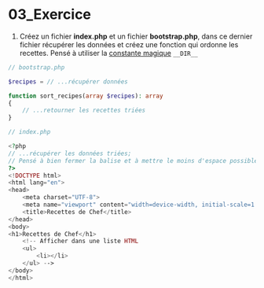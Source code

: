 # 03_Exercice
1. Créez un fichier **index.php** et un fichier **bootstrap.php**, dans ce dernier fichier récupérer les données et créez une fonction qui ordonne les recettes.
Pensé à utiliser la [constante magique](https://www.php.net/manual/fr/language.constants.magic.php) `__DIR__`
```php
// bootstrap.php

$recipes = // ...récupérer données

function sort_recipes(array $recipes): array
{
    // ...retourner les recettes triées
}
```
```php
// index.php

<?php
// ...récupérer les données triées; 
// Pensé à bien fermer la balise et à mettre le moins d'espace possible si vous affiché du code HTML par la suite
?>
<!DOCTYPE html>
<html lang="en">
<head>
    <meta charset="UTF-8">
    <meta name="viewport" content="width=device-width, initial-scale=1.0">
    <title>Recettes de Chef</title>
</head>
<body>
<h1>Recettes de Chef</h1>
    <!-- Afficher dans une liste HTML 
    <ul>
        <li></li>
    </ul> -->
</body>
</html>
```